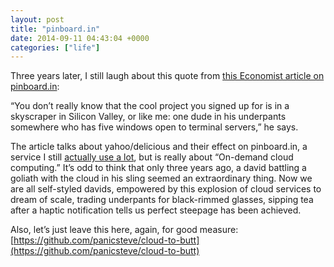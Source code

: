 ```yaml
---
layout: post
title: "pinboard.in"
date: 2014-09-11 04:43:04 +0000
categories: ["life"]
---
```


Three years later, I still laugh about this quote from [this Economist article on pinboard.in](http://www.economist.com/blogs/babbage/2011/04/price_fame):

“You don’t really know that the cool project you signed up for is in a skyscraper in Silicon Valley, or like me: one dude in his underpants somewhere who has five windows open to terminal servers,” he says.

The article talks about yahoo/delicious and their effect on pinboard.in, a service I still [actually use a lot](https://pinboard.in/u:judytuna), but is really about “On-demand cloud computing.” It’s odd to think that only three years ago, a david battling a goliath with the cloud in his sling seemed an extraordinary thing. Now we are all self-styled davids, empowered by this explosion of cloud services to dream of scale, trading underpants for black-rimmed glasses, sipping tea after a haptic notification tells us perfect steepage has been achieved.

Also, let’s just leave this here, again, for good measure: [https://github.com/panicsteve/cloud-to-butt](https://github.com/panicsteve/cloud-to-butt)